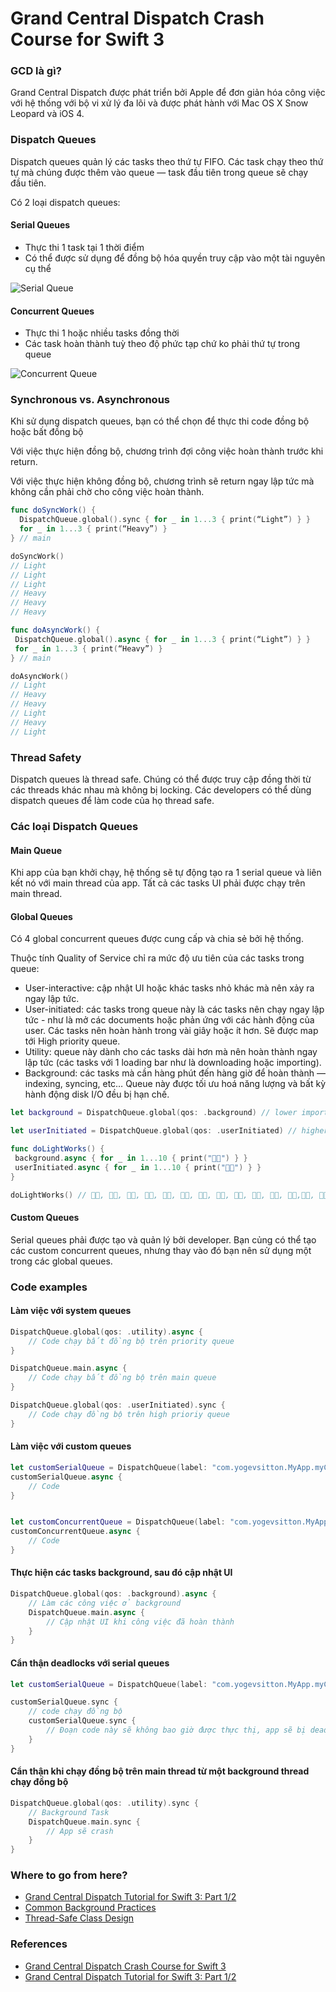 # Grand Central Dispatch Crash Course for Swift 3

### GCD là gì?

Grand Central Dispatch được phát triển bởi Apple để đơn giản hóa công việc với hệ thống với bộ vi xử lý đa lõi và được phát hành với Mac OS X Snow Leopard và iOS 4.

### Dispatch Queues

Dispatch queues quản lý các tasks theo thứ tự FIFO. Các task chạy theo thứ tự mà chúng được thêm vào queue — task đầu tiên trong queue sẽ chạy đầu tiên.

Có 2 loại dispatch queues:

#### Serial Queues

- Thực thi 1 task tại 1 thời điểm
- Có thể được sử dụng để đồng bộ hóa quyền truy cập vào một tài nguyên cụ thể

![Serial Queue](https://koenig-media.raywenderlich.com/uploads/2014/09/Serial-Queue-Swift.png)

#### Concurrent Queues

- Thực thi 1 hoặc nhiều tasks đồng thời
- Các task hoàn thành tuỳ theo độ phức tạp chứ ko phải thứ tự trong queue

![Concurrent Queue](https://koenig-media.raywenderlich.com/uploads/2014/09/Concurrent-Queue-Swift.png)

### Synchronous vs. Asynchronous

Khi sử dụng dispatch queues, bạn có thể chọn để thực thi code đồng bộ hoặc bất đồng bộ

Với việc thực hiện đồng bộ, chương trình đợi công việc hoàn thành trước khi return.

Với việc thực hiện không đồng bộ, chương trình sẽ return ngay lập tức mà không cần phải chờ cho công việc hoàn thành.

```swift
func doSyncWork() {
  DispatchQueue.global().sync { for _ in 1...3 { print(“Light”) } }
  for _ in 1...3 { print(“Heavy”) }
} // main

doSyncWork()
// Light
// Light
// Light
// Heavy
// Heavy
// Heavy
```

```swift
func doAsyncWork() {
 DispatchQueue.global().async { for _ in 1...3 { print(“Light”) } }
 for _ in 1...3 { print(“Heavy”) } 
} // main

doAsyncWork()
// Light
// Heavy
// Heavy
// Light
// Heavy
// Light
```



### Thread Safety

Dispatch queues là thread safe. Chúng có thể được truy cập đồng thời từ các threads khác nhau mà không bị locking. Các developers có thể dùng dispatch queues để làm code của họ thread safe.

### Các loại Dispatch Queues

#### Main Queue

Khi app của bạn khởi chạy, hệ thống sẽ tự động tạo ra 1 serial queue và liên kết nó với main thread của app.  Tất cả các tasks UI phải được chạy trên main thread.

#### Global Queues

Có 4 global concurrent queues được cung cấp và chia sẻ bởi hệ thống.

Thuộc tính Quality of Service chỉ ra mức độ ưu tiên của các tasks trong queue:

- User-interactive: cập nhật UI hoặc khác tasks nhỏ khác mà nên xảy ra ngay lập tức.
- User-initiated: các tasks trong queue này là các tasks nên chạy ngay lập tức - như là mở các documents hoặc phản ứng với các hành động của user. Các tasks nên hoàn hành trong vài giây hoặc ít hơn. Sẽ được map tới High priority queue.
- Utility: queue này dành cho các tasks dài hơn mà nên hoàn thành ngay lập tức (các tasks với 1 loading bar như là downloading hoặc importing).
- Background: các tasks mà cần hàng phút đến hàng giờ để hoàn thành — indexing, syncing, etc… Queue này được tối ưu hoá năng lượng và bất kỳ hành động disk I/O đều bị hạn chế.

```swift
let background = DispatchQueue.global(qos: .background) // lower importance

let userInitiated = DispatchQueue.global(qos: .userInitiated) // higher importance

func doLightWorks() {
 background.async { for _ in 1...10 { print("👷🏻") } }
 userInitiated.async { for _ in 1...10 { print("👷🏾") } } 
}

doLightWorks() // 👷🏾, 👷🏻, 👷🏾, 👷🏻, 👷🏾, 👷🏾, 👷🏻, 👷🏾, 👷🏾, 👷🏾, 👷🏻, 👷🏾,👷🏾, 👷🏾, 👷🏻, 👷🏻, 👷🏻, 👷🏻, 👷🏻, 👷🏻
```



#### Custom Queues

Serial queues phải được tạo và quản lý bởi developer. Bạn củng có thể tạo các custom concurrent queues, nhưng thay vào đó bạn nên sử dụng một trong các global queues. 

### Code examples

#### Làm việc với system queues

```swift
DispatchQueue.global(qos: .utility).async {
    // Code chạy bất đồng bộ trên priority queue
}

DispatchQueue.main.async {
    // Code chạy bất đồng bộ trên main queue
}

DispatchQueue.global(qos: .userInitiated).sync {
    // Code chạy đồng bộ trên high prioriy queue
}
```

#### Làm việc với custom queues

```swift
let customSerialQueue = DispatchQueue(label: "com.yogevsitton.MyApp.myCustomSerialQueue")
customSerialQueue.async {
    // Code
}


let customConcurrentQueue = DispatchQueue(label: "com.yogevsitton.MyApp.myCustomConcurrentQueue", attributes: .concurrent)
customConcurrentQueue.async {
    // Code
}
```

#### Thực hiện các tasks background, sau đó cập nhật UI

```swift
DispatchQueue.global(qos: .background).async {
    // Làm các công việc ở background
    DispatchQueue.main.async {
        // Cập nhật UI khi công việc đã hoàn thành
    }
}
```

#### Cẩn thận deadlocks với serial queues

```swift
let customSerialQueue = DispatchQueue(label: "com.yogevsitton.MyApp.myCustomSerialQueue")

customSerialQueue.sync {
    // code chạy đồng bộ
    customSerialQueue.sync {
        // Đoạn code này sẽ không bao giờ được thực thị, app sẽ bị deadlock
    }
}
```

#### **Cẩn thận khi chạy đồng bộ trên main thread từ một background thread chạy đồng bộ**

```swift
DispatchQueue.global(qos: .utility).sync {
    // Background Task
    DispatchQueue.main.sync {
        // App sẽ crash
    }
}
```

### Where to go from here?

- [Grand Central Dispatch Tutorial for Swift 3: Part 1/2](https://www.raywenderlich.com/148513/grand-central-dispatch-tutorial-swift-3-part-1)
- [Common Background Practices](https://www.objc.io/issues/2-concurrency/common-background-practices/)
- [Thread-Safe Class Design](https://www.objc.io/issues/2-concurrency/thread-safe-class-design/#practical-thread-safe-design)

### References

- [Grand Central Dispatch Crash Course for Swift 3](https://medium.com/modernnerd-code/grand-central-dispatch-crash-course-for-swift-3-8bf2652c1cb8)
- [Grand Central Dispatch Tutorial for Swift 3: Part 1/2](https://www.raywenderlich.com/148513/grand-central-dispatch-tutorial-swift-3-part-1)



